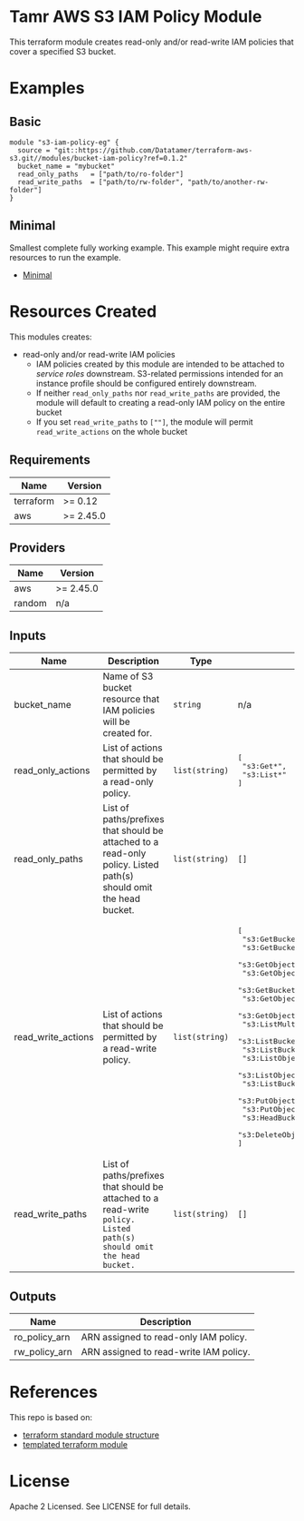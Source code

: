 # Tamr AWS S3 IAM Policy Module
This terraform module creates read-only and/or read-write IAM policies that cover a specified S3 bucket.

# Examples
## Basic
```
module "s3-iam-policy-eg" {
  source = "git::https://github.com/Datatamer/terraform-aws-s3.git//modules/bucket-iam-policy?ref=0.1.2"
  bucket_name = "mybucket"
  read_only_paths   = ["path/to/ro-folder"]
  read_write_paths  = ["path/to/rw-folder", "path/to/another-rw-folder"]
}
```

## Minimal
Smallest complete fully working example. This example might require extra resources to run the example.
- [Minimal](https://github.com/Datatamer/terraform-aws-s3/tree/master/examples/iam-policy-submodule)

# Resources Created
This modules creates:
* read-only and/or read-write IAM policies
  * IAM policies created by this module are intended to be attached to _service roles_ downstream. S3-related permissions intended for an instance profile should be configured entirely downstream.
  * If neither `read_only_paths` nor `read_write_paths` are provided, the module will default to creating a read-only IAM policy on the entire bucket
  * If you set `read_write_paths` to `[""]`, the module will permit `read_write_actions` on the whole bucket

<!-- BEGINNING OF PRE-COMMIT-TERRAFORM DOCS HOOK -->
## Requirements

| Name | Version |
|------|---------|
| terraform | >= 0.12 |
| aws | >= 2.45.0 |

## Providers

| Name | Version |
|------|---------|
| aws | >= 2.45.0 |
| random | n/a |

## Inputs

| Name | Description | Type | Default | Required |
|------|-------------|------|---------|:--------:|
| bucket\_name | Name of S3 bucket resource that IAM policies will be created for. | `string` | n/a | yes |
| read\_only\_actions | List of actions that should be permitted by a read-only policy. | `list(string)` | <pre>[<br>  "s3:Get*",<br>  "s3:List*"<br>]</pre> | no |
| read\_only\_paths | List of paths/prefixes that should be attached to a read-only policy. Listed path(s) should omit the head bucket. | `list(string)` | `[]` | no |
| read\_write\_actions | List of actions that should be permitted by a read-write policy. | `list(string)` | <pre>[<br>  "s3:GetBucketLocation",<br>  "s3:GetBucketCORS",<br>  "s3:GetObjectVersionForReplication",<br>  "s3:GetObject",<br>  "s3:GetBucketTagging",<br>  "s3:GetObjectVersion",<br>  "s3:GetObjectTagging",<br>  "s3:ListMultipartUploadParts",<br>  "s3:ListBucketByTags",<br>  "s3:ListBucket",<br>  "s3:ListObjects",<br>  "s3:ListObjectsV2",<br>  "s3:ListBucketMultipartUploads",<br>  "s3:PutObject",<br>  "s3:PutObjectTagging",<br>  "s3:HeadBucket",<br>  "s3:DeleteObject"<br>]</pre> | no |
| read\_write\_paths | List of paths/prefixes that should be attached to a read-write` policy. Listed path(s) should omit the head bucket.` | `list(string)` | `[]` | no |

## Outputs

| Name | Description |
|------|-------------|
| ro\_policy\_arn | ARN assigned to read-only IAM policy. |
| rw\_policy\_arn | ARN assigned to read-write IAM policy. |

<!-- END OF PRE-COMMIT-TERRAFORM DOCS HOOK -->

# References
This repo is based on:
* [terraform standard module structure](https://www.terraform.io/docs/modules/index.html#standard-module-structure)
* [templated terraform module](https://github.com/tmknom/template-terraform-module)

# License
Apache 2 Licensed. See LICENSE for full details.
